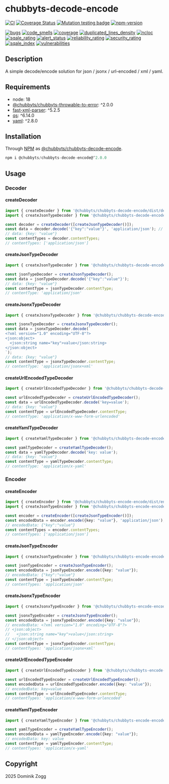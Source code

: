 # chubbyts-decode-encode

[![CI](https://github.com/chubbyts/chubbyts-decode-encode/workflows/CI/badge.svg?branch=master)](https://github.com/chubbyts/chubbyts-decode-encode/actions?query=workflow%3ACI)
[![Coverage Status](https://coveralls.io/repos/github/chubbyts/chubbyts-decode-encode/badge.svg?branch=master)](https://coveralls.io/github/chubbyts/chubbyts-decode-encode?branch=master)
[![Mutation testing badge](https://img.shields.io/endpoint?style=flat&url=https%3A%2F%2Fbadge-api.stryker-mutator.io%2Fgithub.com%2Fchubbyts%2Fchubbyts-decode-encode%2Fmaster)](https://dashboard.stryker-mutator.io/reports/github.com/chubbyts/chubbyts-decode-encode/master)
[![npm-version](https://img.shields.io/npm/v/@chubbyts/chubbyts-decode-encode.svg)](https://www.npmjs.com/package/@chubbyts/chubbyts-decode-encode)

[![bugs](https://sonarcloud.io/api/project_badges/measure?project=chubbyts_chubbyts-decode-encode&metric=bugs)](https://sonarcloud.io/dashboard?id=chubbyts_chubbyts-decode-encode)
[![code_smells](https://sonarcloud.io/api/project_badges/measure?project=chubbyts_chubbyts-decode-encode&metric=code_smells)](https://sonarcloud.io/dashboard?id=chubbyts_chubbyts-decode-encode)
[![coverage](https://sonarcloud.io/api/project_badges/measure?project=chubbyts_chubbyts-decode-encode&metric=coverage)](https://sonarcloud.io/dashboard?id=chubbyts_chubbyts-decode-encode)
[![duplicated_lines_density](https://sonarcloud.io/api/project_badges/measure?project=chubbyts_chubbyts-decode-encode&metric=duplicated_lines_density)](https://sonarcloud.io/dashboard?id=chubbyts_chubbyts-decode-encode)
[![ncloc](https://sonarcloud.io/api/project_badges/measure?project=chubbyts_chubbyts-decode-encode&metric=ncloc)](https://sonarcloud.io/dashboard?id=chubbyts_chubbyts-decode-encode)
[![sqale_rating](https://sonarcloud.io/api/project_badges/measure?project=chubbyts_chubbyts-decode-encode&metric=sqale_rating)](https://sonarcloud.io/dashboard?id=chubbyts_chubbyts-decode-encode)
[![alert_status](https://sonarcloud.io/api/project_badges/measure?project=chubbyts_chubbyts-decode-encode&metric=alert_status)](https://sonarcloud.io/dashboard?id=chubbyts_chubbyts-decode-encode)
[![reliability_rating](https://sonarcloud.io/api/project_badges/measure?project=chubbyts_chubbyts-decode-encode&metric=reliability_rating)](https://sonarcloud.io/dashboard?id=chubbyts_chubbyts-decode-encode)
[![security_rating](https://sonarcloud.io/api/project_badges/measure?project=chubbyts_chubbyts-decode-encode&metric=security_rating)](https://sonarcloud.io/dashboard?id=chubbyts_chubbyts-decode-encode)
[![sqale_index](https://sonarcloud.io/api/project_badges/measure?project=chubbyts_chubbyts-decode-encode&metric=sqale_index)](https://sonarcloud.io/dashboard?id=chubbyts_chubbyts-decode-encode)
[![vulnerabilities](https://sonarcloud.io/api/project_badges/measure?project=chubbyts_chubbyts-decode-encode&metric=vulnerabilities)](https://sonarcloud.io/dashboard?id=chubbyts_chubbyts-decode-encode)

## Description

A simple decode/encode solution for json / jsonx / url-encoded / xml / yaml.

## Requirements

 * node: 18
 * [@chubbyts/chubbyts-throwable-to-error][2]: ^2.0.0
 * [fast-xml-parser][3]: ^5.2.5
 * [qs][4]: ^6.14.0
 * [yaml][5]: ^2.8.0

## Installation

Through [NPM](https://www.npmjs.com) as [@chubbyts/chubbyts-decode-encode][1].

```ts
npm i @chubbyts/chubbyts-decode-encode@^2.0.0
```

## Usage

### Decoder

#### createDecoder

```ts
import { createDecoder } from '@chubbyts/chubbyts-decode-encode/dist/decoder';
import { createJsonTypeDecoder } from '@chubbyts/chubbyts-decode-encode/dist/decoder/json-type-decoder';

const decoder = createDecoder([createJsonTypeDecoder()]);
const data = decoder.decode('{"key":"value"}', 'application/json'); // or with 3th argument, for example { user: 'username1' }
// data: {key: "value"}
const contentTypes = decoder.contentTypes;
// contentTypes: ['application/json']
```

#### createJsonTypeDecoder

```ts
import { createJsonTypeDecoder } from '@chubbyts/chubbyts-decode-encode/dist/decoder/json-type-decoder';

const jsonTypeDecoder = createJsonTypeDecoder();
const data = jsonTypeDecoder.decode('{"key":"value"}');
// data: {key: "value"}
const contentType = jsonTypeDecoder.contentType;
// contentType: 'application/json'
```

#### createJsonxTypeDecoder

```ts
import { createJsonxTypeDecoder } from '@chubbyts/chubbyts-decode-encode/dist/decoder/jsonx-type-decoder';

const jsonxTypeDecoder = createJsonxTypeDecoder();
const data = jsonxTypeDecoder.decode(`
<?xml version="1.0" encoding="UTF-8"?>
<json:object>
  <json:string name="key">value</json:string>
</json:object>
`);
// data: {key: "value"}
const contentType = jsonxTypeDecoder.contentType;
// contentType: 'application/jsonx+xml'
```

#### createUrlEncodedTypeDecoder

```ts
import { createUrlEncodedTypeDecoder } from '@chubbyts/chubbyts-decode-encode/dist/decoder/url-encoded-type-decoder';

const urlEncodedTypeDecoder = createUrlEncodedTypeDecoder();
const data = urlEncodedTypeDecoder.decode('key=value');
// data: {key: "value"}
const contentType = urlEncodedTypeDecoder.contentType;
// contentType: 'application/x-www-form-urlencoded'
```

#### createYamlTypeDecoder

```ts
import { createYamlTypeDecoder } from '@chubbyts/chubbyts-decode-encode/dist/decoder/yaml-type-decoder';

const yamlTypeDecoder = createYamlTypeDecoder();
const data = yamlTypeDecoder.decode('key: value');
// data: {key: "value"}
const contentType = yamlTypeDecoder.contentType;
// contentType: 'application/x-yaml'
```

### Encoder

#### createEncoder

```ts
import { createEncoder } from '@chubbyts/chubbyts-encode-encode/dist/encoder';
import { createJsonTypeEncoder } from '@chubbyts/chubbyts-encode-encode/dist/encoder/json-type-encoder';

const encoder = createEncoder([createJsonTypeEncoder()]);
const encodedData = encoder.encode({key: "value"}, 'application/json'); // or with 3th argument, for example { user: 'username1' }
// encodedData: {"key":"value"}
const contentTypes = encoder.contentTypes;
// contentTypes: ['application/json']
```

#### createJsonTypeEncoder

```ts
import { createJsonTypeEncoder } from '@chubbyts/chubbyts-encode-encode/dist/encoder/json-type-encoder';

const jsonTypeEncoder = createJsonTypeEncoder();
const encodedData = jsonTypeEncoder.encode({key: "value"});
// encodedData: {"key":"value"}
const contentType = jsonTypeEncoder.contentType;
// contentTypes: 'application/json'
```

#### createJsonxTypeEncoder

```ts
import { createJsonxTypeEncoder } from '@chubbyts/chubbyts-encode-encode/dist/encoder/jsonx-type-encoder';

const jsonxTypeEncoder = createJsonxTypeEncoder();
const encodedData = jsonxTypeEncoder.encode({key: "value"});
// encodedData: <?xml version="1.0" encoding="UTF-8"?>
// <json:object>
//   <json:string name="key">value</json:string>
// </json:object>
const contentType = jsonxTypeEncoder.contentType;
// contentTypes: 'application/jsonx+xml'
```

#### createUrlEncodedTypeEncoder

```ts
import { createUrlEncodedTypeEncoder } from '@chubbyts/chubbyts-encode-encode/dist/encoder/url-encoded-type-encoder';

const urlEncodedTypeEncoder = createUrlEncodedTypeEncoder();
const encodedData = urlEncodedTypeEncoder.encode({key: "value"});
// encodedData: key=value
const contentType = urlEncodedTypeEncoder.contentType;
// contentTypes: 'application/x-www-form-urlencoded'
```

#### createYamlTypeEncoder

```ts
import { createYamlTypeEncoder } from '@chubbyts/chubbyts-encode-encode/dist/encoder/yaml-type-encoder';

const yamlTypeEncoder = createYamlTypeEncoder();
const encodedData = yamlTypeEncoder.encode({key: "value"});
// encodedData: key: value
const contentType = yamlTypeEncoder.contentType;
// contentTypes: 'application/x-yaml'
```

## Copyright

2025 Dominik Zogg

[1]: https://www.npmjs.com/package/@chubbyts/chubbyts-decode-encode
[2]: https://www.npmjs.com/package/@chubbyts/chubbyts-throwable-to-error
[3]: https://www.npmjs.com/package/fast-xml-parser
[4]: https://www.npmjs.com/package/qs
[5]: https://www.npmjs.com/package/yaml
